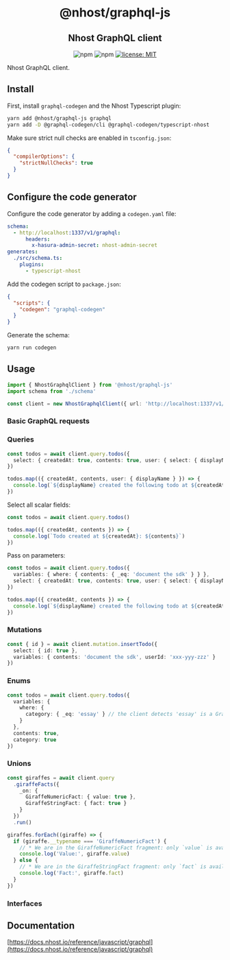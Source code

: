 <h1 align="center">@nhost/graphql-js</h1>
<h2 align="center">Nhost GraphQL client</h2>

<p align="center">
  <img alt="npm" src="https://img.shields.io/npm/v/@nhost/graphql-js">
  <img alt="npm" src="https://img.shields.io/npm/dm/@nhost/graphql-js">
  <a href="LICENSE">
    <img src="https://img.shields.io/badge/license-MIT-yellow.svg" alt="license: MIT" />
  </a>
</p>

Nhost GraphQL client.

## Install

First, install `graphql-codegen` and the Nhost Typescript plugin:

```sh
yarn add @nhost/graphql-js graphql
yarn add -D @graphql-codegen/cli @graphql-codegen/typescript-nhost
```

Make sure strict null checks are enabled in `tsconfig.json`:

```json filename="tsconfig.json"
{
  "compilerOptions": {
    "strictNullChecks": true
  }
}
```

## Configure the code generator

Configure the code generator by adding a `codegen.yaml` file:

```yaml filename="codegen.yaml"
schema:
  - http://localhost:1337/v1/graphql:
      headers:
        x-hasura-admin-secret: nhost-admin-secret
generates:
  ./src/schema.ts:
    plugins:
      - typescript-nhost
```

Add the codegen script to `package.json`:

```json filename="package.json"
{
  "scripts": {
    "codegen": "graphql-codegen"
  }
}
```

Generate the schema:

```sh
yarn run codegen
```

## Usage

```ts filename="./src/main.ts"
import { NhostGraphqlClient } from '@nhost/graphql-js'
import schema from './schema'

const client = new NhostGraphqlClient({ url: 'http://localhost:1337/v1/graphql', schema })
```

### Basic GraphQL requests

### Queries

```ts
const todos = await client.query.todos({
  select: { createdAt: true, contents: true, user: { select: { displayName: true } } }
})

todos.map(({ createdAt, contents, user: { displayName } }) => {
  console.log(`${displayName} created the following todo at ${createdAt}: ${contents}`)
})
```

Select all scalar fields:

```ts
const todos = await client.query.todos()

todos.map(({ createdAt, contents }) => {
  console.log(`Todo created at ${createdAt}: ${contents}`)
})
```

Pass on parameters:

```ts
const todos = await client.query.todos({
  variables: { where: { contents: { _eq: 'document the sdk' } } },
  select: { createdAt: true, contents: true, user: { select: { displayName: true } } }
})

todos.map(({ createdAt, contents }) => {
  console.log(`${displayName} created the following todo at ${createdAt}: ${contents}`)
})
```

### Mutations

```ts
const { id } = await client.mutation.insertTodo({
  select: { id: true },
  variables: { contents: 'document the sdk', userId: 'xxx-yyy-zzz' }
})
```

### Enums

```ts
const todos = await client.query.todos({
  variables: {
    where: {
      category: { _eq: 'essay' } // the client detects 'essay' is a GraphQL enum value
    }
  },
  contents: true,
  category: true
})
```

### Unions

```ts
const giraffes = await client.query
  .giraffeFacts({
    _on: {
      GiraffeNumericFact: { value: true },
      GiraffeStringFact: { fact: true }
    }
  })
  .run()

giraffes.forEach((giraffe) => {
  if (giraffe.__typename === 'GiraffeNumericFact') {
    // * We are in the GiraffeNumericFact fragment: only `value` is available
    console.log('Value:', giraffe.value)
  } else {
    // * We are in the GiraffeStringFact fragment: only `fact` is available
    console.log('Fact:', giraffe.fact)
  }
})
```

### Interfaces

## Documentation

[https://docs.nhost.io/reference/javascript/graphql](https://docs.nhost.io/reference/javascript/graphql)
